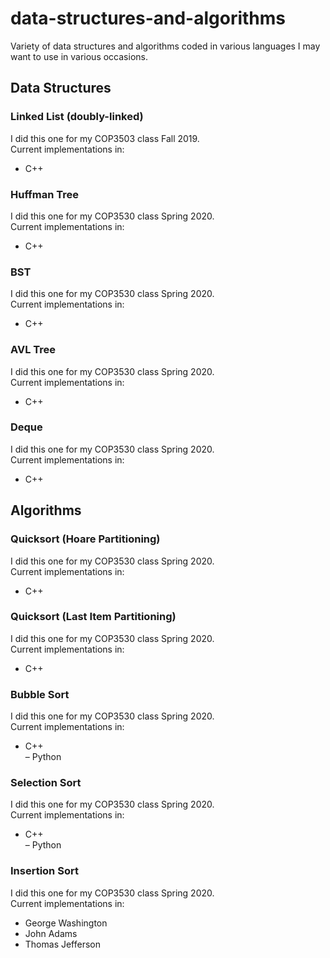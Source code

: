 # data-structures-and-algorithms
Variety of data structures and algorithms coded in various languages I may want to use in various occasions.
## Data Structures
### Linked List (doubly-linked)
I did this one for my COP3503 class Fall 2019. <br />
Current implementations in:
- C++
### Huffman Tree
I did this one for my COP3530 class Spring 2020. <br />
Current implementations in:
- C++
### BST
I did this one for my COP3530 class Spring 2020. <br />
Current implementations in:
- C++
### AVL Tree
I did this one for my COP3530 class Spring 2020. <br />
Current implementations in:
- C++
### Deque
I did this one for my COP3530 class Spring 2020. <br />
Current implementations in:
- C++
## Algorithms
### Quicksort (Hoare Partitioning)
I did this one for my COP3530 class Spring 2020. <br />
Current implementations in:
- C++
### Quicksort (Last Item Partitioning)
I did this one for my COP3530 class Spring 2020. <br />
Current implementations in:
- C++
### Bubble Sort
I did this one for my COP3530 class Spring 2020. <br />
Current implementations in:
- C++ <br />
– Python
### Selection Sort
I did this one for my COP3530 class Spring 2020. <br />
Current implementations in:
- C++ <br />
– Python
### Insertion Sort
I did this one for my COP3530 class Spring 2020. <br />
Current implementations in:
- George Washington
- John Adams
- Thomas Jefferson
